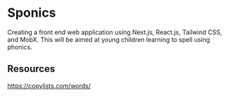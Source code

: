# Sponics

Creating a front end web application using Next.js, React.js, Tailwind CSS, and MobX. This will be aimed at young children learning to spell using phonics.

## Resources

https://copylists.com/words/
